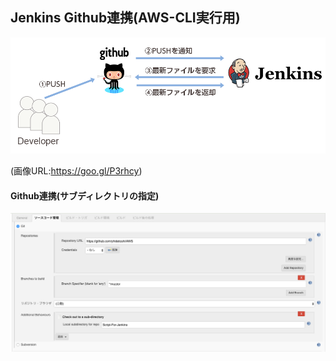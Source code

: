 ## Jenkins Github連携(AWS-CLI実行用)

![Alt Text](https://github.com/yhidetoshi/Pictures/raw/master/aws/github-jenkins.png)

(画像URL:https://goo.gl/P3rhcy)

#### Github連携(サブディレクトリの指定)

![Alt Text](https://github.com/yhidetoshi/Pictures/raw/master/aws/Jenkins-Github-config-pic.png)
